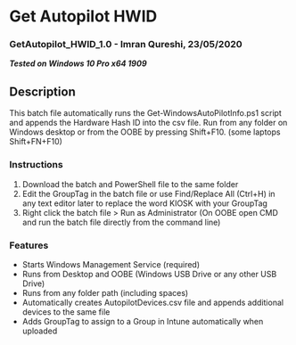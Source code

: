 # Get Autopilot HWID
### GetAutopilot_HWID_1.0 - Imran Qureshi, 23/05/2020
**_Tested on Windows 10 Pro x64 1909_**

## Description

This batch file automatically runs the Get-WindowsAutoPilotInfo.ps1 script and appends the Hardware Hash ID into the csv file.
Run from any folder on Windows desktop or from the OOBE by pressing Shift+F10. (some laptops Shift+FN+F10)


### Instructions

1. Download the batch and PowerShell file to the same folder
2. Edit the GroupTag in the batch file or use Find/Replace All (Ctrl+H) in any text editor later to replace the word KIOSK with your GroupTag
3. Right click the batch file > Run as Administrator (On OOBE open CMD and run the batch file directly from the command line)

### Features

* Starts Windows Management Service (required)
* Runs from Desktop and OOBE (Windows USB Drive or any other USB Drive)
* Runs from any folder path (including spaces)
* Automatically creates AutopilotDevices.csv file and appends additional devices to the same file
* Adds GroupTag to assign to a Group in Intune automatically when uploaded

